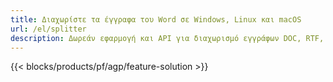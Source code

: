 ```yaml
---
title: Διαχωρίστε τα έγγραφα του Word σε Windows, Linux και macOS 
url: /el/splitter
description: Δωρεάν εφαρμογή και API για διαχωρισμό εγγράφων DOC, RTF, DOCX και ODT
---
```


{{< blocks/products/pf/agp/feature-solution >}} 